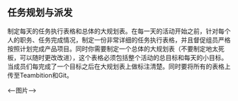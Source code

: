## 任务规划与派发

制定每天的任务执行表格和总体的大规划表。在每一天的活动开始之前，针对每个人的职务、任务完成情况，制定一份非常详细的任务执行表格，并且督促组员严格按照计划完成产品项目。同时你需要制定一个总体的大规划表（不要制定地太死板，可以随时更改改进），这个表格必须包括整个活动的总目标和每天的小目标。当成员们每完成了一个目标之后在大规划表上做标注清楚。同时要将所有的表格上传至Teambition和Git。

<--图片-->